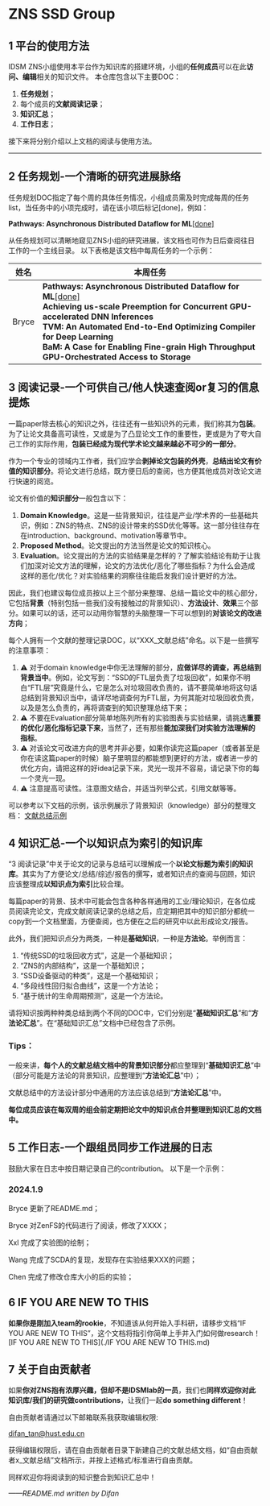 # ZNS SSD Group

## 1 平台的使用方法

IDSM ZNS小组使用本平台作为知识库的搭建环境，小组的**任何成员**可以在此**访问、编辑**相关的知识文件。
本仓库包含以下主要DOC：

1. **任务规划**；
2. 每个成员的**文献阅读记录**；
3. **知识汇总**；
4. **工作日志**；

接下来将分别介绍以上文档的阅读与使用方法。

---

## 2 任务规划-一个清晰的研究进展脉络

任务规划DOC指定了每个周的具体任务情况，小组成员需及时完成每周的任务list，当任务中的小项完成时，请在该小项后标记[done]，例如：

**Pathways: Asynchronous Distributed Dataflow for ML**<u>[done]</u>

从任务规划可以清晰地窥见ZNS小组的研究进展，该文档也可作为日后查阅往日工作的一个主线目录。
以下表格是该文档中每周任务的一个示例：

| 姓名   | 本周任务 |
| ------ | -------- |
| Bryce |**Pathways: Asynchronous Distributed Dataflow for ML<u>**[done]</u><br />**Achieving us-scale Preemption for Concurrent GPU-accelerated DNN Inferences**<br />**TVM: An Automated End-to-End Optimizing Compiler for Deep Learning**<br />**BaM: A Case for Enabling Fine-grain High Throughput GPU-Orchestrated Access to Storage**          |


## 3 阅读记录-一个可供自己/他人快速查阅or复习的信息提炼

一篇paper除去核心的知识之外，往往还有一些知识外的元素，我们称其为**包装**。为了让论文具备高可读性，又或是为了凸显论文工作的重要性，更或是为了夸大自己工作的实际作用，**包装已经成为现代学术论文越来越必不可少的一部分**。

作为一个专业的领域内工作者，我们应学会**剥掉论文包装的外壳**，**总结出论文有价值的知识部分**。将论文进行总结，既方便日后的查阅，也方便其他成员对改论文进行快速的阅览。

论文有价值的**知识部分**一般包含以下：

1. **Domain Knowledge**。这是一些背景知识，往往是产业/学术界的一些基础共识，例如：ZNS的特点、ZNS的设计带来的SSD优化等等。这一部分往往存在在introduction、background、motivation等章节中。
2. **Proposed Method**。论文提出的方法当然是论文的知识核心。
3. **Evaluation**。论文提出的方法的实验结果是怎样的？了解实验结论有助于让我们加深对论文方法的理解，论文的方法优化/恶化了哪些指标？为什么会造成这样的恶化/优化？对实验结果的洞察往往能启发我们设计更好的方法。

因此，我们也建议每位成员按以上三个部分来整理、总结一篇论文中的核心部分，它包括**背景**（特别包括一些我们没有接触过的背景知识）、**方法设计**、**效果**三个部分。如果可以的话，还可以动用你智慧的头脑整理一下可以想到的**对该论文的改进方向**；

每个人拥有一个文献的整理记录DOC，以“XXX_文献总结”命名。以下是一些撰写的注意事项：

1. ⚠️ 对于domain knowledge中你无法理解的部分，**应做详尽的调查，再总结到背景当中**。例如，论文写到：“SSD的FTL层负责了垃圾回收”，如果你不明白“FTL层”究竟是什么，它是怎么对垃圾回收负责的，请不要简单地将这句话总结到背景知识当中，请详尽地调查何为FTL层，为何其能对垃圾回收负责，以及是怎么负责的，再将调查到的知识整理总结下来；
2. ⚠️ 不要在Evaluation部分简单地陈列所有的实验图表与实验结果，请挑选**重要的优化/恶化指标记录下来**，当然了，还有那些**能加深我们对实验方法理解的指标**。
3. ⚠️ 对该论文可改进方向的思考并非必要，如果你读完这篇paper（或者甚至是你在读这篇paper的时候）脑子里明显的都能想到更好的方法，或者进一步的优化方向，请把这样的好idea记录下来，灵光一现并不容易，请记录下你的每一个灵光一现。
4. ⚠️ 注意提高可读性。注意图文结合，并适当列举公式，引用文献等等。

可以参考以下文档的示例，该示例展示了背景知识（knowledge）部分的整理文档：
[文献总结示例](./文献总结/example.md)

## 4 知识汇总-一个以知识点为索引的知识库

“3 阅读记录”中关于论文的记录与总结可以理解成一个**以论文标题为索引的知识库**。其实为了方便论文/总结/综述/报告的撰写，或者知识点的查阅与回顾，知识应该整理成**以知识点为索引**比较合理。

每篇paper的背景、技术中可能会包含各种各样通用的工业/理论知识，在各位成员阅读完论文，完成文献阅读记录的总结之后，应定期把其中的知识部分都统一copy到一个文档里面，方便查阅，也方便在之后的研究中以此形成论文/报告。

此外，我们把知识点分为两类，一种是**基础知识**，一种是**方法论**。举例而言：

1. “传统SSD的垃圾回收方式”，这是一个基础知识；
2. “ZNS的内部结构”，这是一个基础知识；
3. “SSD设备驱动的种类”，这是一个基础知识；
4. “多段线性回归拟合曲线”，这是一个方法论；
5. “基于统计的生命周期预测”，这是一个方法论。

请将知识按两种种类总结到两个不同的DOC中，它们分别是“**基础知识汇总**”和“**方法论汇总**”。在“基础知识汇总”文档中已经包含了示例。

### Tips：
一般来讲，**每个人的文献总结文档中的背景知识部分**都应整理到“**基础知识汇总**”中（部分可能是方法论的背景知识，应整理到“**方法论汇总**”中）；

文献总结中的方法设计部分中通用的方法应该总结到“**方法论汇总**”中。

**每位成员应该在每双周的组会前定期把论文中的知识点合并整理到知识汇总的文档中。**

## 5 工作日志-一个跟组员同步工作进展的日志

鼓励大家在日志中按日期记录自己的contribution。
以下是一个示例：

### 2024.1.9

Bryce 更新了README.md；

Bryce 对ZenFS的代码进行了阅读，修改了XXXX；

Xxl 完成了实验图的绘制；

Wang 完成了SCDA的复现，发现存在实验结果XXX的问题；

Chen 完成了修改仓库大小的后的实验；

## 6 IF YOU ARE NEW TO THIS

**如果你是刚加入team的rookie**，不知道该从何开始入手科研，请移步文档“IF YOU ARE NEW TO THIS”，这个文档将指引你简单上手并入门如何做research！
[IF YOU ARE NEW TO THIS](./IF YOU ARE NEW TO THIS.md)

## 7 关于自由贡献者

如果**你对ZNS抱有浓厚兴趣，但却不是IDSMlab的一员**，我们也**同样欢迎你对此知识库/我们的研究做contributions**，让我们一起**do something different**！

自由贡献者请通过以下邮箱联系我获取编辑权限:

difan_tan@hust.edu.cn

获得编辑权限后，请在自由贡献者目录下新建自己的文献总结文档，如“自由贡献者x_文献总结”文档所示，并按上述格式/标准进行自由贡献。

同样欢迎你将阅读到的知识整合到知识汇总中！

_——README.md written by Difan_

